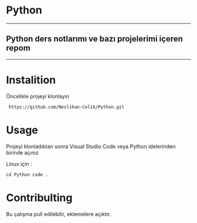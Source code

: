 # Python


----------------------------------------------------------

## Python ders notlarımı ve bazı projelerimi içeren repom

----------------------------------------------------------



# Instalition
Öncelikle projeyi klonlayın


``` https://github.com/Neslihan-Celik/Python.git```



# Usage
 Projeyi klonladıktan sonra Visual Studio Code veya Python idelerinden birinde  açınız 

Linux için :


``` cd Python code . ```


# Contribulting

Bu çalışma pull edilebilir, eklemelere açıktır.




